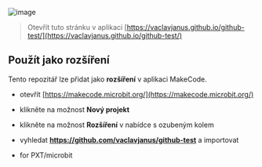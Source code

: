 
![image](https://github.com/user-attachments/assets/56d0d216-e8cb-4764-adb7-8c96c35dc52d)


> Otevřít tuto stránku v aplikaci [https://vaclavjanus.github.io/github-test/](https://vaclavjanus.github.io/github-test/)

## Použít jako rozšíření

Tento repozitář lze přidat jako **rozšíření** v aplikaci MakeCode.

* otevřít [https://makecode.microbit.org/](https://makecode.microbit.org/)
* klikněte na možnost **Nový projekt**
* klikněte na možnost **Rozšíření** v nabídce s ozubeným kolem
* vyhledat **https://github.com/vaclavjanus/github-test** a importovat

* for PXT/microbit
<script src="https://makecode.com/gh-pages-embed.js"></script><script>makeCodeRender("{{ site.makecode.home_url }}", "{{ site.github.owner_name }}/{{ site.github.repository_name }}");</script>
